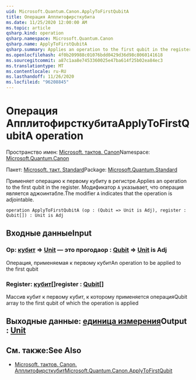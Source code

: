 ```yaml
---
uid: Microsoft.Quantum.Canon.ApplyToFirstQubitA
title: Операция Апплитофирсткубита
ms.date: 11/25/2020 12:00:00 AM
ms.topic: article
qsharp.kind: operation
qsharp.namespace: Microsoft.Quantum.Canon
qsharp.name: ApplyToFirstQubitA
qsharp.summary: Applies an operation to the first qubit in the register. The modifier `A` indicates that the operation is adjointable.
ms.openlocfilehash: 4f0b209988c01076bdd0429d36d98c8060141618
ms.sourcegitcommit: a87c1aa8e7453360025e47ba614f25b02ea84ec3
ms.translationtype: MT
ms.contentlocale: ru-RU
ms.lasthandoff: 11/26/2020
ms.locfileid: "96208845"
---
```

# <a name="applytofirstqubita-operation"></a><span data-ttu-id="fb424-102">Операция Апплитофирсткубита</span><span class="sxs-lookup"><span data-stu-id="fb424-102">ApplyToFirstQubitA operation</span></span>

<span data-ttu-id="fb424-103">Пространство имен: [Microsoft. тактов. Canon](xref:Microsoft.Quantum.Canon)</span><span class="sxs-lookup"><span data-stu-id="fb424-103">Namespace: [Microsoft.Quantum.Canon](xref:Microsoft.Quantum.Canon)</span></span>

<span data-ttu-id="fb424-104">Пакет: [Microsoft. такт. Standard](https://nuget.org/packages/Microsoft.Quantum.Standard)</span><span class="sxs-lookup"><span data-stu-id="fb424-104">Package: [Microsoft.Quantum.Standard](https://nuget.org/packages/Microsoft.Quantum.Standard)</span></span>


<span data-ttu-id="fb424-105">Применяет операцию к первому кубиту в регистре.</span><span class="sxs-lookup"><span data-stu-id="fb424-105">Applies an operation to the first qubit in the register.</span></span>
<span data-ttu-id="fb424-106">Модификатор `A` указывает, что операция является аджоинтабле.</span><span class="sxs-lookup"><span data-stu-id="fb424-106">The modifier `A` indicates that the operation is adjointable.</span></span>

```qsharp
operation ApplyToFirstQubitA (op : (Qubit => Unit is Adj), register : Qubit[]) : Unit is Adj
```


## <a name="input"></a><span data-ttu-id="fb424-107">Входные данные</span><span class="sxs-lookup"><span data-stu-id="fb424-107">Input</span></span>

### <a name="op--qubit--unit--is-adj"></a><span data-ttu-id="fb424-108">Op: [кубит](xref:microsoft.quantum.lang-ref.qubit) => [Unit](xref:microsoft.quantum.lang-ref.unit)  — это прогода</span><span class="sxs-lookup"><span data-stu-id="fb424-108">op : [Qubit](xref:microsoft.quantum.lang-ref.qubit) => [Unit](xref:microsoft.quantum.lang-ref.unit)  is Adj</span></span>

<span data-ttu-id="fb424-109">Операция, применяемая к первому кубит</span><span class="sxs-lookup"><span data-stu-id="fb424-109">An operation to be applied to the first qubit</span></span>


### <a name="register--qubit"></a><span data-ttu-id="fb424-110">Register: [кубит](xref:microsoft.quantum.lang-ref.qubit)[]</span><span class="sxs-lookup"><span data-stu-id="fb424-110">register : [Qubit](xref:microsoft.quantum.lang-ref.qubit)[]</span></span>

<span data-ttu-id="fb424-111">Массив кубит к первому кубит, к которому применяется операция</span><span class="sxs-lookup"><span data-stu-id="fb424-111">Qubit array to the first qubit of which the operation is applied</span></span>



## <a name="output--unit"></a><span data-ttu-id="fb424-112">Выходные данные: [единица измерения](xref:microsoft.quantum.lang-ref.unit)</span><span class="sxs-lookup"><span data-stu-id="fb424-112">Output : [Unit](xref:microsoft.quantum.lang-ref.unit)</span></span>



## <a name="see-also"></a><span data-ttu-id="fb424-113">См. также:</span><span class="sxs-lookup"><span data-stu-id="fb424-113">See Also</span></span>

- [<span data-ttu-id="fb424-114">Microsoft. тактов. Canon. Апплитофирсткубит</span><span class="sxs-lookup"><span data-stu-id="fb424-114">Microsoft.Quantum.Canon.ApplyToFirstQubit</span></span>](xref:Microsoft.Quantum.Canon.ApplyToFirstQubit)